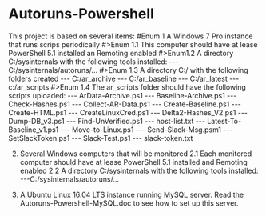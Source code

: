# Autoruns-Powershell
This project is based on several items:
#Enum 1 A Windows 7 Pro instance that runs scrips periodically
#>Enum 1.1 This computer should have at lease PowerShell 5.1 installed an Remoting enabled
#>Enum1.2 A directory C:/sysinternals with the following tools installed:
---C:/sysinternals/autoruns/...
#>Enum 1.3 A directory C:/ with the following folders created
--- C:/ar_archive
--- C:/ar_baseline
--- C:/ar_latest
--- c:/ar_scripts
#>Enum 1.4 The ar_scripts folder should have the following scripts uploaded:
--- ArData-Archive.ps1
--- Baseline-Archive.ps1
--- Check-Hashes.ps1
--- Collect-AR-Data.ps1
--- Create-Baseline.ps1
--- Create-HTML.ps1
--- CreateLinuxCred.ps1
--- Delta2-Hashes_V2.ps1
--- Dump-DB_v3.ps1
--- Find-UnVerified.ps1
--- host-list.txt
--- Latest-To-Baseline_v1.ps1
--- Move-to-Linux.ps1
--- Send-Slack-Msg.psm1
--- SetSlackToken.ps1
--- Slack-Test.ps1
--- slack-token.txt

2. Several Windows computers that will be monitored
2.1 Each monitored computer should have at lease PowerShell 5.1 installed and Remoting enabled
2.2 A directory C:/sysinternals with the following tools installed:
---C:/sysinternals/autoruns/...

3. A Ubuntu Linux 16.04 LTS instance running MySQL server.
Read the Autoruns-Powershell-MySQL.doc to see how to set up this server.
